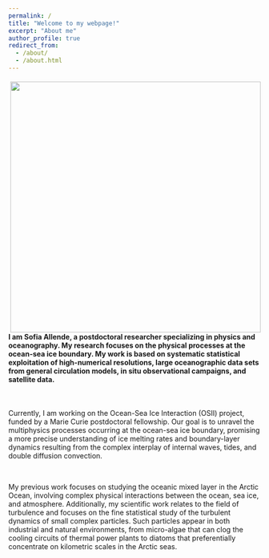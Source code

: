 ```yaml
---
permalink: /
title: "Welcome to my webpage!"
excerpt: "About me"
author_profile: true
redirect_from: 
  - /about/
  - /about.html
---
```


<div>
    <p>
      <img src="/images/20230412_SeaIceCover.jpg" width="500" align='right' />
    <h4>
     I am Sofia Allende, a postdoctoral researcher specializing in physics and oceanography. My research focuses on the physical processes at the ocean-sea ice boundary. My work is based on systematic statistical exploitation of high-numerical resolutions, large oceanographic data sets from general circulation models, in situ observational campaigns, and satellite data.
    </h4>
   </p>
   <br>
   <p>
    Currently, I am working on the Ocean-Sea Ice Interaction (OSII) project, funded by a Marie Curie postdoctoral fellowship. Our goal is to unravel the multiphysics processes occurring at the ocean-sea ice boundary, promising a more precise understanding of ice melting rates and boundary-layer dynamics resulting from the complex interplay of internal waves, tides, and double diffusion convection.
   </p>
   <br>
   <p>
    My previous work focuses on studying the oceanic mixed layer in the Arctic Ocean, involving complex physical interactions between the ocean, sea ice, and atmosphere. Additionally, my scientific work relates to the field of turbulence and focuses on the fine statistical study of the turbulent dynamics of small complex particles. Such particles appear in both industrial and natural environments, from micro-algae that can clog the cooling circuits of thermal power plants to diatoms that preferentially concentrate on kilometric scales in the Arctic seas. 
   </p>
</div>
